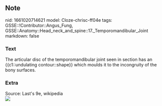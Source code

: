 ## Note
nid: 1661020714621
model: Cloze-chrisc-ff04e
tags: GSSE::!Contributor::Angus_Fung, GSSE::Anatomy::Head_neck_and_spine::17._Temporomandibular_Joint
markdown: false

### Text
The articular disc of the temporomandibular joint seen in section has an {{c1::undulating contour::shape}} which moulds it to the incongruity of the bony surfaces.

### Extra
<div>
  Source: Last's 9e, wikipedia
</div>
<div><img src="Gray311.png"></div>
